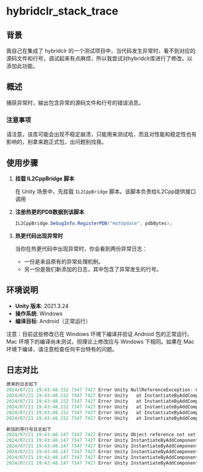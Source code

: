 # hybridclr_stack_trace

## 背景

我自己在集成了 hybridclr 的一个测试项目中，当代码发生异常时，看不到对应的源码文件和行号，调试起来有点麻烦，所以我尝试对hybridclr库进行了修改，以添加此功能。

## 概述

捕获异常时，输出包含异常的源码文件和行号的错误消息。

### 注意事项

请注意，该库可能会出现不稳定崩溃，只能用来测试哈，而且对性能和稳定性也有影响的，别拿来跑正式包，出问题别找我。

## 使用步骤

1. **挂载 IL2CppBridge 脚本**

   在 Unity 场景中，先挂载 `IL2CppBridge` 脚本。该脚本负责给IL2Cpp提供接口调用

2. **注册热更的PDB数据到该脚本**

   ```c#
   IL2CppBridge.DebugInfo.RegisterPDB("HotUpdate", pdbBytes);
   ```

3. **热更代码出现异常时**

   当你在热更代码中出现异常时，你会看到两份异常日志：

   - 一份是来自原有的异常处理机制。
   - 另一份是我们新添加的日志，其中包含了异常发生的行号。

## 环境说明

- **Unity 版本**: 2021.3.24
- **操作系统**: Windows
- **编译目标**: Android（正常运行）

注意：目前这些修改已在 Windows 环境下编译并验证 Android 包的正常运行。Mac 环境下的编译尚未测试，但理论上修改应与 Windows 下相同。如果在 Mac 环境下编译，请注意检查任何平台特有的问题。

## 日志对比

```c#
原来的日志如下
2024/07/21 19:43:48.152 7347 7427 Error Unity NullReferenceException: Object reference not set to an instance of an object.
2024/07/21 19:43:48.152 7347 7427 Error Unity   at InstantiateByAddComponent.<Test1>g__Test1_3|4_2 () [0x00000] in <00000000000000000000000000000000>:0 
2024/07/21 19:43:48.152 7347 7427 Error Unity   at InstantiateByAddComponent.<Test1>g__Test1_2|4_1 () [0x00000] in <00000000000000000000000000000000>:0 
2024/07/21 19:43:48.152 7347 7427 Error Unity   at InstantiateByAddComponent.<Test1>g__Test1_1|4_0 () [0x00000] in <00000000000000000000000000000000>:0 
2024/07/21 19:43:48.152 7347 7427 Error Unity   at InstantiateByAddComponent.Test1 () [0x00000] in <00000000000000000000000000000000>:0 
2024/07/21 19:43:48.152 7347 7427 Error Unity   at InstantiateByAddComponent.Update () [0x00000] in <00000000000000000000000000000000>:0 

```

```c#
新加的带行号日志如下
2024/07/21 19:43:48.147 7347 7427 Error Unity Object reference not set to an instance of an object.
2024/07/21 19:43:48.147 7347 7427 Error Unity InstantiateByAddComponent.<Test1>g__Test1_3|4_2() (at F:\Unity Projects\hybridclr_trial\Assets\HotUpdate\InstantiateByAddComponent.cs:46)
2024/07/21 19:43:48.147 7347 7427 Error Unity InstantiateByAddComponent.<Test1>g__Test1_2|4_1() (at F:\Unity Projects\hybridclr_trial\Assets\HotUpdate\InstantiateByAddComponent.cs:49)
2024/07/21 19:43:48.147 7347 7427 Error Unity InstantiateByAddComponent.<Test1>g__Test1_1|4_0() (at F:\Unity Projects\hybridclr_trial\Assets\HotUpdate\InstantiateByAddComponent.cs:52)
2024/07/21 19:43:48.147 7347 7427 Error Unity InstantiateByAddComponent.Test1() (at F:\Unity Projects\hybridclr_trial\Assets\HotUpdate\InstantiateByAddComponent.cs:55)
2024/07/21 19:43:48.147 7347 7427 Error Unity InstantiateByAddComponent.Update() (at F:\Unity Projects\hybridclr_trial\Assets\HotUpdate\InstantiateByAddComponent.cs:28)

```

